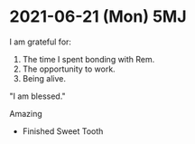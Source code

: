 # 2021-06-21 (Mon) 5MJ

I am grateful for:

1. The time I spent bonding with Rem.
2. The opportunity to work.
3. Being alive.

"I am blessed."

Amazing

- Finished Sweet Tooth

